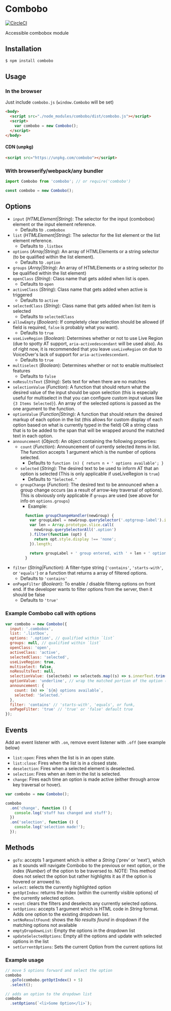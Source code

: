 # Combobo

[![CircleCI](https://circleci.com/gh/schne324/combobo.svg?style=svg)](https://circleci.com/gh/schne324/combobo)

Accessible combobox module

## Installation

```bash
$ npm install combobo
```

## Usage

### In the browser
Just include `combobo.js` (`window.Combobo` will be set)

```html
<body>
  <script src="./node_modules/combobo/dist/combobo.js"></script>
  <script>
    var combobo = new Combobo();
  </script>
</body>
```

#### CDN (unpkg)

```html
<script src="https://unpkg.com/combobo"></script>
```

### With browserify/webpack/any bundler

```js
import Combobo from 'combobo'; // or require('combobo')

const combobo = new Combobo();
```

## Options
* `input` (_HTMLElement|String_): The selector for the input (combobox) element or the input element reference.
  * Defaults to `.combobox`
* `list` (_HTMLElement|String_): The selector for the list element or the list element reference.
  * Defaults to `.listbox`
* `options` (_Array|String_): An array of HTMLElements or a string selector (to be qualified within the list element).
  * Defaults to `.option`
* `groups` (_Array|String_): An array of HTMLElements or a string selector (to be qualified within the list element)
* `openClass` (_String_): Class name that gets added when list is open.
  * Defaults to `open`
* `activeClass` (_String_): Class name that gets added when active is triggered
  * Defaults to `active`
* `selectedClass` (_String_): Class name that gets added when list item is selected
  * Defaults to `selectedClass`
* `allowEmpty` (_Boolean_): If completely clear selection should be allowed (if field is required, `false` is probably what you want).
  * Defaults to `true`
* `useLiveRegion` (_Boolean_): Determines whether or not to use Live Region (due to spotty AT support, `aria-activedescendant` will be used also).  As of right now, it is recommended that you leave `useLiveRegion` on due to VoiceOver's lack of support for `aria-activedescendant`.
  * Defaults to `true`
* `multiselect` (_Boolean_): Determines whether or not to enable multiselect features
  * Defaults to `false`
* `noResultsText` (_String_): Sets text for when there are no matches
* `selectionValue` (_Function_): A function that should return what the desired value of the input should be upon selection (this is especially useful for multiselect in that you can configure custom input values like `{3 Items Selected}`). An array of the selected options is passed as the one argument to the function.
* `optionValue` (_Function|String_): A function that should return the desired markup of each option in the list (this allows for custom display of each option based on what is currently typed in the field) OR a string class that is to be added to the span that will be wrapped around the matched text in each option.
* `announcement` (_Object_): An object containing the following properties:
  * `count` (_Function_): Announcement of currently selected items in list. The function accepts 1 argument which is the number of options selected.
    * Defaults to `function (n) { return n + ' options available'; }`
  * `selected` (_String_): The desired text to be used to inform AT that an option is selected (This is only applicable if useLiveRegion is `true`)
    * Defaults to `"Selected."`
  * `groupChange` (_Function_): The desired text to be announced when a group change occurs (as a result of arrow-key traversal of options).  This is obviously only applicable if `groups` are used (see above for info on `options.groups`)
    * Example:
    ```js
      function groupChangeHandler(newGroup) {
        var groupLabel = newGroup.querySelector('.optgroup-label').innerText;
        var len = Array.prototype.slice.call(
          newGroup.querySelectorAll('.option')
        ).filter(function (opt) {
          return opt.style.display !== 'none';
        }).length;

        return groupLabel + ' group entered, with ' + len + ' options.';
      }
    ```
* `filter` (_String|Function_): A filter-type string (`'contains'`, `'starts-with'`, or `'equals'`) or a function that returns a array of filtered options.
  * Defaults to `'contains'`
* `onPageFilter` (_Boolean_): To enable / disable filterng options on front end. If the developer wants to filter options from the server, then it should be false
  * Defaults to `'true'`


### Example Combobo call with options

```js
var combobo = new Combobo({
  input: '.combobox',
  list: '.listbox',
  options: '.option', // qualified within `list`
  groups: null, // qualified within `list`
  openClass: 'open',
  activeClass: 'active',
  selectedClass: 'selected',
  useLiveRegion: true,
  multiselect: false,
  noResultsText: null,
  selectionValue: (selecteds) => selecteds.map((s) => s.innerText.trim()).join(' - '),
  optionValue: 'underline', // wrap the matched portion of the option (if applicable) in a span with class "underline"
  announcement: {
    count: (n) => `${n} options available`,
    selected: 'Selected.'
  },
  filter: 'contains' // 'starts-with', 'equals', or funk,
  onPageFilter: 'true' // 'true' or 'false' default true
});
```

## Events
Add an event listener with `.on`, remove event listener with `.off` (see example below)
* `list:open`: Fires when the list is in an open state.
* `list:close`: Fires when the list is in a closed state.
* `deselection`: Fires when a selected element is deselected.
* `selection`: Fires when an item in the list is selected.
* `change`: Fires each time an option is made active (either through arrow key traversal or hover).

```js
var combobo = new Combobo();

combobo
  .on('change', function () {
    console.log('stuff has changed and stuff');
  })
  .on('selection', function () {
    console.log('selection made!');
  });
```

## Methods
* `goTo`: accepts 1 argument which is either a *String* ('prev' or 'next'), which as it sounds will navigate Combobo to the previous or next option, or the index (*Number*) of the option to be traversed to.  NOTE: This method does not select the option but rather highlights it as if the option is hovered or arrowed to.
* `select`: selects the currently highlighted option
* `getOptIndex`: returns the index (within the currently visible options) of the currently selected option.
* `reset`: clears the filters and deselects any currently selected options.
* `setOptions`: accepts 1 argument which is HTML code in *String* format. Adds one option to the existing dropdown list.
* `setNoResultFound`: shows the *No results found* in dropdown if the matching options not available
* `emptyDropdownList`: Empty the options in the dropdown list
* `updateSelectedOptions`: Empty all the options and update with selected options in the list
* `setCurrentOptions`: Sets the current Option from the current options list 

### Example usage

```js
// move 5 options forward and select the option
combobo
  .goTo(combobo.getOptIndex() + 5)
  .select();

// adds an option to the dropdown list
combobo
  .setOptions(`<li>Some Option</li>`);
```

